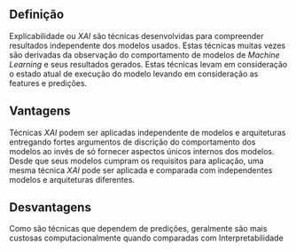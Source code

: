 
## Definição

Explicabilidade ou *XAI* são técnicas desenvolvidas para compreender resultados independente dos modelos usados. Estas técnicas muitas vezes são derivadas da observação do comportamento de modelos de *Machine Learning* e seus resultados gerados. Estas técnicas levam em consideração o estado atual de execução do modelo levando em consideração as features e predições. 

## Vantagens

Técnicas *XAI* podem ser aplicadas independente de modelos e arquiteturas entregando fortes argumentos de discrição do comportamento dos modelos ao invés de só fornecer aspectos únicos internos dos modelos. Desde que seus modelos cumpram os requisitos para aplicação, uma mesma técnica *XAI* pode ser aplicada e comparada com independentes modelos e arquiteturas diferentes. 

## Desvantagens

Como são técnicas que dependem de predições, geralmente são mais custosas computacionalmente quando comparadas com Interpretabilidade